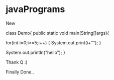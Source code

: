 # javaPrograms
New

class Demo{
public static void main(String[]args){



for(int i=0;i<=5;i++)
{
System.out.print(i+"");
}

System.out.println("hello");
}


Thank Q :)

Finally Done..
